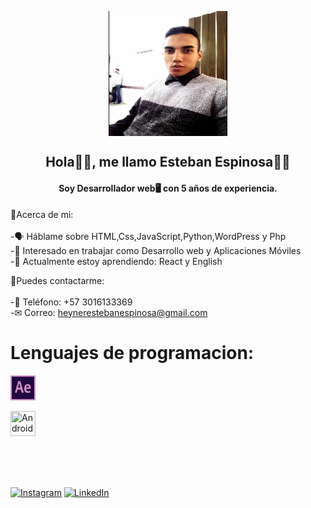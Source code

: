 <p align="center" width="300">

<img align="center" width="190" height="200" src="img/foto.jpg" >
<h2 align="center">Hola🙋‍♂️, me llamo Esteban Espinosa👨‍🦰</h2>
<h4 align="center">Soy Desarrollador web🖥 con 5 años de experiencia.</h4>

👤Acerca de mi:<br><br>
-🗣️ Háblame sobre HTML,Css,JavaScript,Python,WordPress y Php<br>
-🧡 Interesado en trabajar como Desarrollo web y Aplicaciones Móviles<br>
-🧠 Actualmente estoy aprendiendo: React y English<br>

👥Puedes contactarme:<br><br>
-📱 Teléfono: +57 3016133369<br>
-✉ Correo: heynerestebanespinosa@gmail.com<br>

<h1>Lenguajes de programacion:</h1>
<div>
<img src="https://github.com/devicons/devicon/blob/master/icons/aftereffects/aftereffects-original.svg" title="After Effects"
  width="40" height="40">&nbsp;
  
<img src="https://github.com/devicons/devicon/tree/master/icons/androidstudio" title="Android Studios"
width="40" height="40">&nbsp;
  
</div><br><br><br>

[![Instagram](https://img.shields.io/badge/Instagram-%23E4405F.svg?logo=Instagram&logoColor=white)](https://www.instagram.com/heyner_lo/) [![LinkedIn](https://img.shields.io/badge/LinkedIn-%230077B5.svg?logo=linkedin&logoColor=white)](https://www.linkedin.com/in/heynes-esteban-1501911a7/)
</p>

